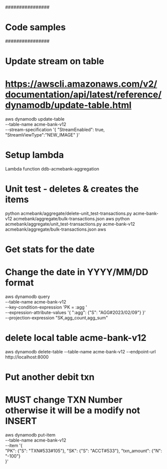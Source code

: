################
# Code samples #
################



# Update stream on table
# https://awscli.amazonaws.com/v2/documentation/api/latest/reference/dynamodb/update-table.html
aws dynamodb update-table \
    --table-name acme-bank-v12 \
    --stream-specification '{
        "StreamEnabled": true,
        "StreamViewType":"NEW_IMAGE" 
      }'


# Setup lambda
Lambda function    ddb-acmebank-aggregation



# Unit test - deletes & creates the items 
python acmebank/aggregate/delete-unit_test-transactions.py acme-bank-v12 acmebank/aggregate/bulk-transactions.json aws
python acmebank/aggregate/unit_test-transactions.py acme-bank-v12 acmebank/aggregate/bulk-transactions.json aws



# Get stats for the date
# Change the date in YYYY/MM/DD format
aws dynamodb query \
    --table-name acme-bank-v12 \
    --key-condition-expression 'PK = :agg ' \
    --expression-attribute-values '{
      ":agg": {"S": "AGG#2023/02/09"}
   }' \
   --projection-expression "SK,agg_count,agg_sum"

# delete local table acme-bank-v12
aws dynamodb delete-table --table-name acme-bank-v12 --endpoint-url http://localhost:8000


# Put another debit txn
# MUST change TXN Number otherwise it will be a modify not INSERT
aws dynamodb put-item \
    --table-name   acme-bank-v12  \
    --item '{    
        "PK": {"S": "TXN#533#105"},
        "SK": {"S": "ACCT#533"},
        "txn_amount": {"N": "-100"}  
    }' 